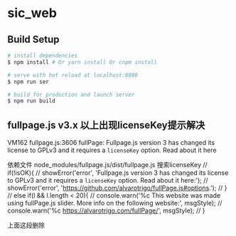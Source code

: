 # sic_web


## Build Setup


``` bash
# install dependencies
$ npm install # Or yarn install Or cnpm install

# serve with hot reload at localhost:8080
$ npm run ser

# build for production and launch server
$ npm run build

```



## fullpage.js v3.x 以上出现licenseKey提示解决
VM162 fullpage.js:3606 fullPage: Fullpage.js version 3 has changed its license to GPLv3 and it requires a `licenseKey` option. Read about it here

依赖文件 node_modules/fullpage.js/dist/fullpage.js     搜索licenseKey
// if(!isOK){
//     showError('error', 'Fullpage.js version 3 has changed its license to GPLv3 and it requires a `licenseKey` option. Read about it here:');
//     showError('error', 'https://github.com/alvarotrigo/fullPage.js#options.');
// }
// else if(l && l.length < 20){
//     console.warn('%c This website was made using fullPage.js slider. More info on the following website:', msgStyle);
//     console.warn('%c https://alvarotrigo.com/fullPage/', msgStyle);
// }

上面这段删除
